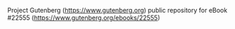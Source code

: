 Project Gutenberg (https://www.gutenberg.org) public repository for eBook #22555 (https://www.gutenberg.org/ebooks/22555)

